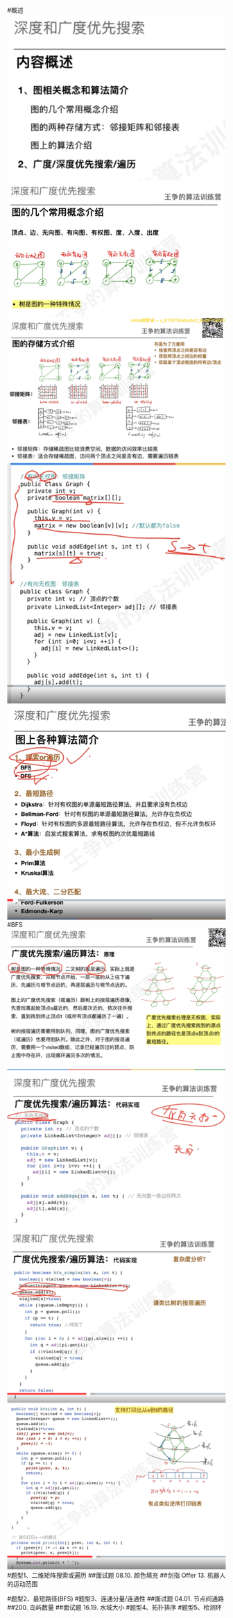 #概述
![](.z_01_算法_类别_DFS_images/fdcbefbe.png)
![](.z_01_算法_类别_DFS_images/5ce07443.png)
![](.z_01_算法_类别_DFS_images/771db16e.png)
![](.z_01_算法_类别_DFS_images/8f800f2e.png)
![](.z_01_算法_类别_DFS_images/978a1188.png)
#BFS
![](.z_01_算法_类别_DFS_images/70384178.png)
![](.z_01_算法_类别_DFS_images/1d3622af.png)
![](.z_01_算法_类别_DFS_images/49b803a6.png)
![](.z_01_算法_类别_DFS_images/2b32dfcb.png)
#题型1、二维矩阵搜索或遍历 
##面试题 08.10. 颜色填充
[](https://leetcode-cn.com/problems/color-fill-lcci/)
##剑指 Offer 13. 机器人的运动范围
[](https://leetcode-cn.com/problems/ji-qi-ren-de-yun-dong-fan-wei-lcof/)

#题型2、最短路径(BFS) 
#题型3、连通分量/连通性 
##面试题 04.01. 节点间通路
[](https://leetcode-cn.com/problems/route-between-nodes-lcci/)
##200. 岛屿数量
[](https://leetcode-cn.com/problems/number-of-islands/)
##面试题 16.19. 水域大小
[](https://leetcode-cn.com/problems/pond-sizes-lcci/)
#题型4、拓扑排序 
#题型5、检测环
